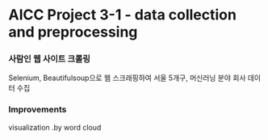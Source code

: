 # AICC Project 3-1 - data collection and preprocessing
### 사람인 웹 사이트 크롤링
Selenium, Beautifulsoup으로 웹 스크래핑하여 서울 5개구, 머신러닝 분야 회사 데이터 수집

### Improvements
visualization .by word cloud
